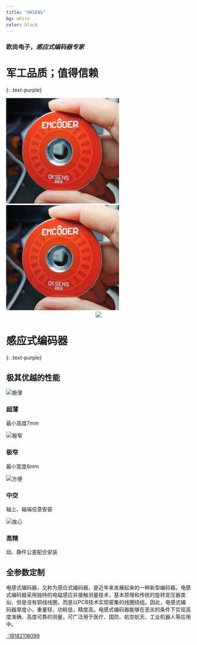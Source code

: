 ```yaml
---
title: "OKSENS"
bg: white
color: black
---
```


### 欧尚电子，*感应式编码器专家*

# 军工品质；值得信赖
{: .text-purple}


<div style="align: center">
<img src="img\emcoder1.png" style="zoom:50%;" />
</div>

<div style="align: center">
<img src="img/emcoder1.png"style="zoom:50%;"/>
</div>

<center>
<img src="http://upload-images.jianshu.io/upload_images/2182065-91ff11ffeb37cff2.png?imageMogr2/auto-orient/strip%7CimageView2/2/w/1240"/>
</center>



# 感应式编码器
{: .text-purple}



## 极其优越的性能

![极薄](https://kingkong.tech/images/home/homePageIconG1.png)

### 超薄

最小高度7mm

![极窄](https://kingkong.tech/images/home/homePageIconG2.png)

### 极窄

最小宽度6mm

![方便](https://kingkong.tech/images/home/homePageIconG3.png)

### 中空

轴上、轴端任意安装

![放心](https://kingkong.tech/images/home/homePageIconG4.png)

### 高精

动、静件公差配合安装

## 全参数定制

电感式编码器，又称为感应式编码器，是近年来发展起来的一种新型编码器。电感式编码器采用独特的电磁感应非接触测量技术，基本原理和传统的旋转变压器类似，但是没有铜线线圈，而是以PCB技术实现密集的线圈绕组。因此，电感式编码器厚度小，重量轻，功耗低，精度高。电感式编码器能够在恶劣的条件下实现高度准确、高度可靠的测量，可广泛用于医疗、国防、航空航天、工业机器人等应用中。

<span id="forkongithub">
  <a href="{{ site.source_link }}" class="bg-blue"><i class="fa fa-phone"></i>
 :18182118099
  </a>
</span>
